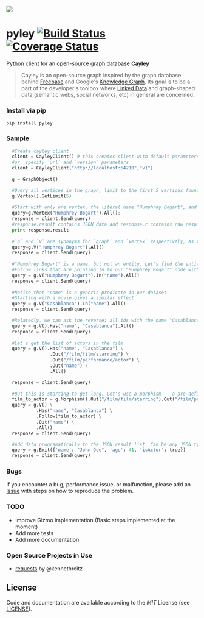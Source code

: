 ![](https://github.com/ziyasal/pyley/raw/master/pyley.png?raw=true)


pyley [![Build Status](https://travis-ci.org/ziyasal/pyley.svg?branch=master)](https://travis-ci.org/ziyasal/pyley) [![Coverage Status](https://coveralls.io/repos/ziyasal/pyley/badge.svg?branch=master&service=github)](https://coveralls.io/github/ziyasal/pyley?branch=master)
=====

[Python](https://www.python.org/) client for an open-source graph database [**Cayley**](https://github.com/google/cayley)

> Cayley is an open-source graph inspired by the graph database behind [Freebase](http://freebase.com/) and Google's [Knowledge Graph](http://www.google.com/insidesearch/features/search/knowledge.html). Its goal is to be a part of the developer's toolbox where [Linked Data](http://linkeddata.org/) and graph-shaped data (semantic webs, social networks, etc) in general are concerned.  

### Install via pip

```
pip install pyley
```

### Sample

```python
  #Create cayley client
  client = CayleyClient() # this creates client with default parameters `http://localhost:64210/api/v1/query/gizmo`
  #or  specify `url` and `version` parameters
  client = CayleyClient("http://localhost:64210","v1")
  
  g = GraphObject()

  #Query all vertices in the graph, limit to the first 5 vertices found.
  g.Vertex().GetLimit(5)
  
  #Start with only one vertex, the literal name "Humphrey Bogart", and retrieve all of them.
  query=g.Vertex("Humphrey Bogart").All();
  response = client.Send(query)
  #response.result contains JSON data and response.r contains raw response
  print response.result 
  
  #`g` and `V` are synonyms for `graph` and `Vertex` respectively, as they are quite common.
  query=g.V("Humphrey Bogart").All()
  response = client.Send(query)
  
  #"Humphrey Bogart" is a name, but not an entity. Let's find the entities with this name in our dataset.
  #Follow links that are pointing In to our "Humphrey Bogart" node with the predicate "name".
  query = g.V("Humphrey Bogart").In("name").All()
  response = client.Send(query)
  
  #Notice that "name" is a generic predicate in our dataset. 
  #Starting with a movie gives a similar effect.
  query = g.V("Casablanca").In("name").All()
  response = client.Send(query)

  #Relatedly, we can ask the reverse; all ids with the name "Casablanca"
  query = g.V().Has("name", "Casablanca").All()
  response = client.Send(query)
  
  #Let's get the list of actors in the film
  query = g.V().Has("name", "Casablanca") \
                .Out("/film/film/starring") \
                .Out("/film/performance/actor") \
                .Out("name") \
                .All()

  response = client.Send(query)
  
  #But this is starting to get long. Let's use a morphism -- a pre-defined path stored in a variable -- as our linkage
  film_to_actor = g.Morphism().Out("/film/film/starring").Out("/film/performance/actor")
  query = g.V() \
           .Has("name", "Casablanca") \
           .Follow(film_to_actor) \
           .Out("name") \
           .All()
  response = client.Send(query)

  #Add data programatically to the JSON result list. Can be any JSON type.
  query = g.Emit({'name': "John Doe", 'age': 41, 'isActor': true})
  response = client.Send(query)
```

### Bugs
If you encounter a bug, performance issue, or malfunction, please add an [Issue](https://github.com/ziyasal/pyley/issues) with steps on how to reproduce the problem.

### TODO
- Improve Gizmo implementation (Basic steps implemented at the moment)
- Add more tests
- Add more documentation

### Open Source  Projects in Use
- [requests](https://github.com/kennethreitz/requests) by @kennethreitz

## License

Code and documentation are available according to the *MIT* License (see [LICENSE](https://github.com/ziyasal/pyley/blob/master/LICENSE)).
